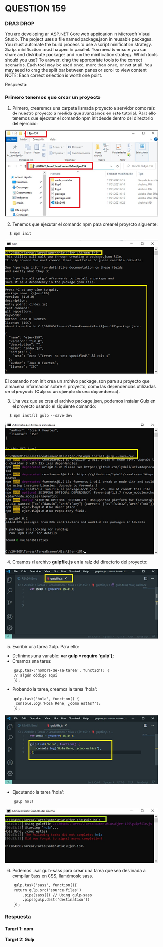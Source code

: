 # QUESTION 159

### DRAG DROP
You are developing an ASP.NET Core web application in Microsoft Visual Studio. The project uses a file named package.json in reusable packages.
You must automate the build process to use a script minification strategy. Script minification must happen in parallel.
You need to ensure you can share and distribute packages and run the minification strategy.
Which tools should you use? To answer, drag the appropriate tools to the correct scenarios. Each tool may be used once, more than once, or not at all. You may need to drag the split bar between panes or scroll to view content.
NOTE: Each correct selection is worth one point.

Respuesta:

### Primero tenemos que crear un proyecto
1. Primero, crearemos una carpeta llamada proyecto a servidor como raíz de nuestro proyecto a medida que avanzamos en este tutorial. Para ello tenemos que ejecutar el comando npm init desde dentro del directorio del ejercicio:

![alt text](images/Fig-0.jpg "Mostrando el directorio del proyecto")


2. Tenemos que ejecutar el comando npm para crear el proyecto siguiente:

```
  $ npm init
```
![alt text](images/Fig-1.jpg "Mostrando la creación del proyecto en el directorio del proyecto")

El comando npm init crea un archivo package.json para su proyecto que almacena información sobre el proyecto, como las dependencias utilizadas en el proyecto (Gulp es un ejemplo de una dependencia).

3. Una vez que se crea el archivo package.json, podemos instalar Gulp en el proyecto usando el siguiente comando:

```
  $ npm install gulp --save-dev
```

![alt text](images/Fig-2.jpg "Mostrando la creación del proyecto en el directorio del proyecto")


4. Creamos el archivo **gulpfile.js** en la raíz del directorio del proyecto:


![alt text](images/Fig-3.jpg "Mostrando la creación del archivo 'gulpfile.js' en el directorio del proyecto")


5. Escribir una tarea Gulp. Para ello:

- Definimos una variable: **var gulp = require('gulp');**
- Creamos una tarea: 

```
    gulp.task('nombre-de-la-tarea', function() {
    // algún código aquí
    });
```
- Probando la tarea, creamos la tarea 'hola':

```
    gulp.task('hola', function() {
     console.log('Hola Rene, ¿cómo estás?');
    });
```

![alt text](images/Fig-4.jpg "Creación de una tarea en el archivo 'gulpfile.js' en el directorio del proyecto")


- Ejecutando la tarea 'hola':

```
    gulp hola
```

![alt text](images/Fig-5.jpg "Ejecución de la tarea creada en el archivo 'gulpfile.js' en el directorio del proyecto")


6. Podemos usar gulp-sass para crear una tarea que sea destinada a compilar Sass en CSS, llamémoslo sass.

```
    gulp.task('sass', function(){
    return gulp.src('source-files')
        .pipe(sass()) // Using gulp-sass
        .pipe(gulp.dest('destination'))
    });
```

### Respuesta

#### Target 1: npm
#### Target 2: Gulp